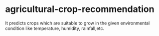 # agricultural-crop-recommendation

It predicts crops which are suitable to grow in the given environmental condition like temperature, humidity, rainfall,etc.
